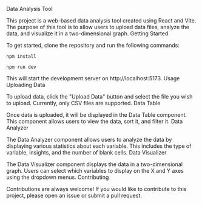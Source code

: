Data Analysis Tool

This project is a web-based data analysis tool created using React and Vite. The purpose of this tool is to allow users to upload data files, analyze the data, and visualize it in a two-dimensional graph.
Getting Started

To get started, clone the repository and run the following commands:

```npm install```

```npm run dev```

This will start the development server on http://localhost:5173.
Usage
Uploading Data

To upload data, click the "Upload Data" button and select the file you wish to upload. Currently, only CSV files are supported.
Data Table

Once data is uploaded, it will be displayed in the Data Table component. This component allows users to view the data, sort it, and filter it.
Data Analyzer

The Data Analyzer component allows users to analyze the data by displaying various statistics about each variable. This includes the type of variable, insights, and the number of blank cells.
Data Visualizer

The Data Visualizer component displays the data in a two-dimensional graph. Users can select which variables to display on the X and Y axes using the dropdown menus.
Contributing

Contributions are always welcome! If you would like to contribute to this project, please open an issue or submit a pull request.